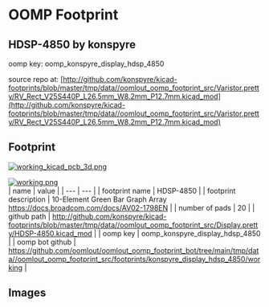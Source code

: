 # OOMP Footprint  
## HDSP-4850  by konspyre  
  
oomp key: oomp_konspyre_display_hdsp_4850  
  
source repo at: [http://github.com/konspyre/kicad-footprints/blob/master/tmp/data//oomlout_oomp_footprint_src/Varistor.pretty/RV_Rect_V25S440P_L26.5mm_W8.2mm_P12.7mm.kicad_mod](http://github.com/konspyre/kicad-footprints/blob/master/tmp/data//oomlout_oomp_footprint_src/Varistor.pretty/RV_Rect_V25S440P_L26.5mm_W8.2mm_P12.7mm.kicad_mod)  
## Footprint  
  
[![working_kicad_pcb_3d.png](working_kicad_pcb_3d_600.png)](working_kicad_pcb_3d.png)  
  
[![working.png](working_600.png)](working.png)  
| name | value | 
| --- | --- | 
| footprint name | HDSP-4850 | 
| footprint description | 10-Element Green Bar Graph Array https://docs.broadcom.com/docs/AV02-1798EN | 
| number of pads | 20 | 
| github path | http://github.com/konspyre/kicad-footprints/blob/master/tmp/data//oomlout_oomp_footprint_src/Display.pretty/HDSP-4850.kicad_mod | 
| oomp key | oomp_konspyre_display_hdsp_4850 | 
| oomp bot github | https://github.com/oomlout/oomlout_oomp_footprint_bot/tree/main/tmp/data//oomlout_oomp_footprint_src/footprints/konspyre_display_hdsp_4850/working | 
## Images  
